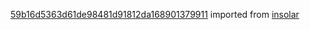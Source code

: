 [59b16d5363d61de98481d91812da168901379911](https://github.com/insolar/insolar/commit/59b16d5363d61de98481d91812da168901379911) imported from [insolar](https://github.com/insolar/insolar)
